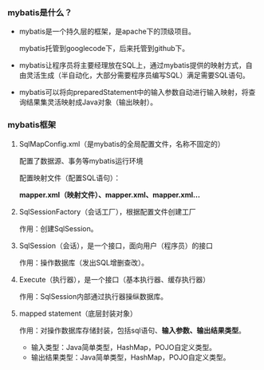 ### mybatis是什么？

- mybatis是一个持久层的框架，是apache下的顶级项目。

  mybatis托管到googlecode下，后来托管到github下。

- mybatis让程序员将主要经理放在SQL上，通过mybatis提供的映射方式，自由灵活生成（半自动化，大部分需要程序员编写SQL）满足需要SQL语句。

- mybatis可以将向preparedStatement中的输入参数自动进行输入映射，将查询结果集灵活映射成Java对象（输出映射）。

### mybatis框架

1. SqlMapConfig.xml（是mybatis的全局配置文件，名称不固定的）

   配置了数据源、事务等mybatis运行环境

   配置映射文件（配置SQL语句）：

   **mapper.xml（映射文件）、mapper.xml、mapper.xml...**

2. SqlSessionFactory（会话工厂），根据配置文件创建工厂

   作用：创建SqlSession。

3. SqlSession（会话），是一个接口，面向用户（程序员）的接口

   作用：操作数据库（发出SQL增删查改）。

4. Execute（执行器），是一个接口（基本执行器、缓存执行器）

   作用：SqlSession内部通过执行器操纵数据库。

5. mapped statement（底层封装对象）

   作用：对操作数据库存储封装，包括sql语句、**输入参数、输出结果类型**。

   - 输入类型：Java简单类型，HashMap，POJO自定义类型。
   - 输出结果类型：Java简单类型，HashMap，POJO自定义类型。